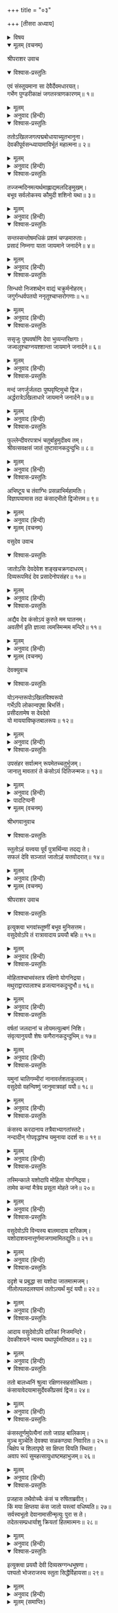 +++
title = "०३"

+++
[तीसरा अध्याय]



<details><summary>विषय</summary>

भगवान् का आविर्भाव तथा योगमायाद्वारा कंसकी वंचना
</details>


<details open><summary>मूलम् (वचनम्)</summary>

श्रीपराशर उवाच
</details>

<details open><summary>विश्वास-प्रस्तुतिः</summary>

एवं संस्तूयमाना सा देवैर्देवमधारयत्।  
गर्भेण पुण्डरीकाक्षं जगतस्त्राणकारणम्॥ १॥
</details>

<details><summary>मूलम्</summary>

एवं संस्तूयमाना सा देवैर्देवमधारयत्।  
गर्भेण पुण्डरीकाक्षं जगतस्त्राणकारणम्॥ १॥
</details>

<details><summary>अनुवाद (हिन्दी)</summary>

श्रीपराशरजी बोले—हे मैत्रेय! देवताओंसे इस प्रकार स्तुति की जाती हुई देवकीजीने संसारकी रक्षाके कारण भगवान् पुण्डरीकाक्षको गर्भमें धारण किया॥ १॥
</details>

<details open><summary>विश्वास-प्रस्तुतिः</summary>

ततोऽखिलजगत्पद्मबोधायाच्युतभानुना।  
देवकीपूर्वसन्ध्यायामाविर्भूतं महात्मना॥ २॥
</details>

<details><summary>मूलम्</summary>

ततोऽखिलजगत्पद्मबोधायाच्युतभानुना।  
देवकीपूर्वसन्ध्यायामाविर्भूतं महात्मना॥ २॥
</details>

<details><summary>अनुवाद (हिन्दी)</summary>

तदनन्तर सम्पूर्ण संसाररूप कमलको विकसित करनेके लिये देवकीरूप पूर्व सन्ध्यामें महात्मा अच्युतरूप सूर्यदेवका आविर्भाव हुआ॥ २॥
</details>

<details open><summary>विश्वास-प्रस्तुतिः</summary>

तज्जन्मदिनमत्यर्थमाह्लाद्यमलदिङ्मुखम्।  
बभूव सर्वलोकस्य कौमुदी शशिनो यथा॥ ३॥
</details>

<details><summary>मूलम्</summary>

तज्जन्मदिनमत्यर्थमाह्लाद्यमलदिङ्मुखम्।  
बभूव सर्वलोकस्य कौमुदी शशिनो यथा॥ ३॥
</details>

<details><summary>अनुवाद (हिन्दी)</summary>

चन्द्रमाकी चाँदनीके समान भगवान् का जन्म-दिन सम्पूर्ण जगत‍्को आह्लादित करनेवाला हुआ और उस दिन सभी दिशाएँ अत्यन्त निर्मल हो गयीं॥ ३॥
</details>

<details open><summary>विश्वास-प्रस्तुतिः</summary>

सन्तस्सन्तोषमधिकं प्रशमं चण्डमारुताः।  
प्रसादं निम्नगा याता जायमाने जनार्दने॥ ४॥
</details>

<details><summary>मूलम्</summary>

सन्तस्सन्तोषमधिकं प्रशमं चण्डमारुताः।  
प्रसादं निम्नगा याता जायमाने जनार्दने॥ ४॥
</details>

<details><summary>अनुवाद (हिन्दी)</summary>

श्रीजनार्दनके जन्म लेनेपर सन्तजनोंको परम सन्तोष हुआ, प्रचण्ड वायु शान्त हो गया तथा नदियाँ अत्यन्त स्वच्छ हो गयीं॥ ४॥
</details>

<details open><summary>विश्वास-प्रस्तुतिः</summary>

सिन्धवो निजशब्देन वाद्यं चक्रुर्मनोहरम्।  
जगुर्गन्धर्वपतयो ननृतुश्चाप्सरोगणाः॥ ५॥
</details>

<details><summary>मूलम्</summary>

सिन्धवो निजशब्देन वाद्यं चक्रुर्मनोहरम्।  
जगुर्गन्धर्वपतयो ननृतुश्चाप्सरोगणाः॥ ५॥
</details>

<details><summary>अनुवाद (हिन्दी)</summary>

समुद्रगण अपने घोषसे मनोहर बाजे बजाने लगे, गन्धर्वराज गान करने लगे और अप्सराएँ नाचने लगीं॥ ५॥
</details>

<details open><summary>विश्वास-प्रस्तुतिः</summary>

ससृजुः पुष्पवर्षाणि देवा भुव्यन्तरिक्षगाः।  
जज्वलुश्चाग्नयश्शान्ता जायमाने जनार्दने॥ ६॥
</details>

<details><summary>मूलम्</summary>

ससृजुः पुष्पवर्षाणि देवा भुव्यन्तरिक्षगाः।  
जज्वलुश्चाग्नयश्शान्ता जायमाने जनार्दने॥ ६॥
</details>

<details><summary>अनुवाद (हिन्दी)</summary>

श्रीजनार्दनके प्रकट होनेपर आकाशगामी देवगण पृथिवीपर पुष्प बरसाने लगे तथा शान्त हुए यज्ञाग्नि फिर प्रज्वलित हो गये॥ ६॥
</details>

<details open><summary>विश्वास-प्रस्तुतिः</summary>

मन्दं जगर्जुर्जलदाः पुष्पवृष्टिमुचो द्विज।  
अर्द्धरात्रेऽखिलाधारे जायमाने जनार्दने॥ ७॥
</details>

<details><summary>मूलम्</summary>

मन्दं जगर्जुर्जलदाः पुष्पवृष्टिमुचो द्विज।  
अर्द्धरात्रेऽखिलाधारे जायमाने जनार्दने॥ ७॥
</details>

<details><summary>अनुवाद (हिन्दी)</summary>

हे द्विज! अर्द्धरात्रिके समय सर्वाधार भगवान् जनार्दनके आविर्भूत होनेपर पुष्पवर्षा करते हुए मेघगण मन्द-मन्द गर्जना करने लगे॥ ७॥
</details>

<details open><summary>विश्वास-प्रस्तुतिः</summary>

फुल्लेन्दीवरपत्राभं चतुर्बाहुमुदीक्ष्य तम्।  
श्रीवत्सवक्षसं जातं तुष्टावानकदुन्दुभिः॥ ८॥
</details>

<details><summary>मूलम्</summary>

फुल्लेन्दीवरपत्राभं चतुर्बाहुमुदीक्ष्य तम्।  
श्रीवत्सवक्षसं जातं तुष्टावानकदुन्दुभिः॥ ८॥
</details>

<details><summary>अनुवाद (हिन्दी)</summary>

उन्हें खिले हुए कमलदलकी-सी आभावाले, चतुर्भुज और वक्षःस्थलमें श्रीवत्स-चिह्नसहित उत्पन्न हुए देख आनकदुन्दुभि वसुदेवजी स्तुति करने लगे॥ ८॥
</details>

<details open><summary>विश्वास-प्रस्तुतिः</summary>

अभिष्टूय च तंवाग्भिः प्रसन्नाभिर्महामतिः।  
विज्ञापयामास तदा कंसाद्भीतो द्विजोत्तम॥ ९॥
</details>

<details><summary>मूलम्</summary>

अभिष्टूय च तंवाग्भिः प्रसन्नाभिर्महामतिः।  
विज्ञापयामास तदा कंसाद्भीतो द्विजोत्तम॥ ९॥
</details>

<details><summary>अनुवाद (हिन्दी)</summary>

हे द्विजोत्तम! महामति वसुदेवजीने प्रसादयुक्त वचनोंसे भगवान् की स्तुति कर कंससे भयभीत रहनेके कारण इस प्रकार निवेदन किया॥ ९॥
</details>

<details open><summary>मूलम् (वचनम्)</summary>

वसुदेव उवाच
</details>

<details open><summary>विश्वास-प्रस्तुतिः</summary>

जातोऽसि देवदेवेश शङ्खचक्रगदाधरम्।  
दिव्यरूपमिदं देव प्रसादेनोपसंहर॥ १०॥
</details>

<details><summary>मूलम्</summary>

जातोऽसि देवदेवेश शङ्खचक्रगदाधरम्।  
दिव्यरूपमिदं देव प्रसादेनोपसंहर॥ १०॥
</details>

<details><summary>अनुवाद (हिन्दी)</summary>

वसुदेवजी बोले—हे देवदेवेश्वर! यद्यपि आप [साक्षात् परमेश्वर] प्रकट हुए हैं, तथापि हे देव! मुझपर कृपा करके अब अपने इस शंख-चक्र-गदाधारी दिव्य रूपका उपसंहार कीजिये॥ १०॥
</details>

<details open><summary>विश्वास-प्रस्तुतिः</summary>

अद्यैव देव कंसोऽयं कुरुते मम घातनम्।  
अवतीर्ण इति ज्ञात्वा त्वमस्मिन्मम मन्दिरे॥ ११॥
</details>

<details><summary>मूलम्</summary>

अद्यैव देव कंसोऽयं कुरुते मम घातनम्।  
अवतीर्ण इति ज्ञात्वा त्वमस्मिन्मम मन्दिरे॥ ११॥
</details>

<details><summary>अनुवाद (हिन्दी)</summary>

हे देव! यह पता लगते ही कि आप मेरे इस गृहमें अवतीर्ण हुए हैं, कंस इसी समय मेरा सर्वनाश कर देगा॥ ११॥
</details>

<details open><summary>मूलम् (वचनम्)</summary>

देवक्युवाच
</details>

<details open><summary>विश्वास-प्रस्तुतिः</summary>

योऽनन्तरूपोऽखिलविश्वरूपो  
गर्भेऽपि लोकान्वपुषा बिभर्त्ति।  
प्रसीदतामेष स देवदेवो  
यो माययाविष्कृतबालरूपः॥ १२॥
</details>

<details><summary>मूलम्</summary>

योऽनन्तरूपोऽखिलविश्वरूपो  
गर्भेऽपि लोकान्वपुषा बिभर्त्ति।  
प्रसीदतामेष स देवदेवो  
यो माययाविष्कृतबालरूपः॥ १२॥
</details>

<details><summary>अनुवाद (हिन्दी)</summary>

देवकीजी बोलीं—जो अनन्तरूप और अखिल-विश्वस्वरूप हैं, जो गर्भमें स्थित होकर भी अपने शरीरसे सम्पूर्ण लोकोंको धारण करते हैं तथा जिन्होंने अपनी मायासे ही बालरूप धारण किया है वे देवदेव हमपर प्रसन्न हों॥ १२॥
</details>

<details open><summary>विश्वास-प्रस्तुतिः</summary>

उपसंहर सर्वात्मन् रूपमेतच्चतुर्भुजम्।  
जानातु मावतारं ते कंसोऽयं दितिजन्मजः॥ १३॥
</details>

<details><summary>मूलम्</summary>

उपसंहर सर्वात्मन् रूपमेतच्चतुर्भुजम्।  
जानातु मावतारं ते कंसोऽयं दितिजन्मजः॥ १३॥
</details>

<details><summary>अनुवाद (हिन्दी)</summary>

हे सर्वात्मन्! आप अपने इस चतुर्भुज रूपका उपसंहार कीजिये। भगवन्! यह राक्षसके अंशसे उत्पन्न* कंस आपके इस अवतारका वृत्तान्त न जानने पावे॥ १३॥
</details>

<details><summary>पादटिप्पनी</summary>

* द्रुमिल नामक राक्षसने राजा उग्रसेनका रूप धारण कर उनकी पत्नीसे संसर्ग किया था। उसीसे कंसका जन्म हुआ। यह कथा हरिवंशमें आयी है।
</details>

<details open><summary>मूलम् (वचनम्)</summary>

श्रीभगवानुवाच
</details>

<details open><summary>विश्वास-प्रस्तुतिः</summary>

स्तुतोऽहं यत्त्वया पूर्वं पुत्रार्थिन्या तदद्य ते।  
सफलं देवि सञ्जातं जातोऽहं यत्तवोदरात्॥ १४॥
</details>

<details><summary>मूलम्</summary>

स्तुतोऽहं यत्त्वया पूर्वं पुत्रार्थिन्या तदद्य ते।  
सफलं देवि सञ्जातं जातोऽहं यत्तवोदरात्॥ १४॥
</details>

<details><summary>अनुवाद (हिन्दी)</summary>

श्रीभगवान् बोले—हे देवि! पूर्वजन्ममें तूने जो पुत्रकी कामनासे मुझसे [पुत्ररूपसे उत्पन्न होनेके लिये] प्रार्थना की थी। आज मैंने तेरे गर्भसे जन्म लिया है—इससे तेरी वह कामना पूर्ण हो गयी॥ १४॥
</details>

<details open><summary>मूलम् (वचनम्)</summary>

श्रीपराशर उवाच
</details>

<details open><summary>विश्वास-प्रस्तुतिः</summary>

इत्युक्त्वा भगवांस्तूष्णीं बभूव मुनिसत्तम।  
वसुदेवोऽपि तं रात्रावादाय प्रययौ बहिः॥ १५॥
</details>

<details><summary>मूलम्</summary>

इत्युक्त्वा भगवांस्तूष्णीं बभूव मुनिसत्तम।  
वसुदेवोऽपि तं रात्रावादाय प्रययौ बहिः॥ १५॥
</details>

<details><summary>अनुवाद (हिन्दी)</summary>

श्रीपराशरजी बोले—हे मुनिश्रेष्ठ! ऐसा कहकर के  भगवान् मौन हो गये तथा वसुदेवजी भी उन्हें उस रात्रिमें ही लेकर बाहर निकले॥ १५॥
</details>

<details open><summary>विश्वास-प्रस्तुतिः</summary>

मोहिताश्चाभवंस्तत्र रक्षिणो योगनिद्रया।  
मथुराद्वारपालाश्च व्रजत्यानकदुन्दुभौ॥ १६॥
</details>

<details><summary>मूलम्</summary>

मोहिताश्चाभवंस्तत्र रक्षिणो योगनिद्रया।  
मथुराद्वारपालाश्च व्रजत्यानकदुन्दुभौ॥ १६॥
</details>

<details><summary>अनुवाद (हिन्दी)</summary>

वसुदेवजीके बाहर जाते समय कारागृहरक्षक और मथुराके द्वारपाल योगनिद्राके प्रभावसे अचेत हो गये॥ १६॥
</details>

<details open><summary>विश्वास-प्रस्तुतिः</summary>

वर्षतां जलदानां च तोयमत्युल्बणं निशि।  
संवृत्यानुययौ शेषः फणैरानकदुन्दुभिम्॥ १७॥
</details>

<details><summary>मूलम्</summary>

वर्षतां जलदानां च तोयमत्युल्बणं निशि।  
संवृत्यानुययौ शेषः फणैरानकदुन्दुभिम्॥ १७॥
</details>

<details><summary>अनुवाद (हिन्दी)</summary>

उस रात्रिके समय वर्षा करते हुए मेघोंकी जलराशिको अपने फणोंसे रोककर श्रीशेषजी आनकदुन्दुभिके पीछे-पीछे चले॥ १७॥
</details>

<details open><summary>विश्वास-प्रस्तुतिः</summary>

यमुनां चातिगम्भीरां नानावर्त्तशताकुलाम्।  
वसुदेवो वहन्विष्णुं जानुमात्रवहां ययौ॥ १८॥
</details>

<details><summary>मूलम्</summary>

यमुनां चातिगम्भीरां नानावर्त्तशताकुलाम्।  
वसुदेवो वहन्विष्णुं जानुमात्रवहां ययौ॥ १८॥
</details>

<details><summary>अनुवाद (हिन्दी)</summary>

भगवान् विष्णुको ले जाते हुए वसुदेवजी नाना प्रकारके सैकड़ों भँवरोंसे भरी हुई अत्यन्त गम्भीर यमुनाजीको घुटनोंतक रखकर ही पार कर गये॥ १८॥
</details>

<details open><summary>विश्वास-प्रस्तुतिः</summary>

कंसस्य करदानाय तत्रैवाभ्यागतांस्तटे।  
नन्दादीन् गोपवृद्धांश्च यमुनाया ददर्श सः॥ १९॥
</details>

<details><summary>मूलम्</summary>

कंसस्य करदानाय तत्रैवाभ्यागतांस्तटे।  
नन्दादीन् गोपवृद्धांश्च यमुनाया ददर्श सः॥ १९॥
</details>

<details><summary>अनुवाद (हिन्दी)</summary>

उन्होंने वहाँ यमुनाजीके तटपर ही कंसको कर देनेके लिये आये हुए नन्द आदि वृद्ध गोपोंको भी देखा॥ १९॥
</details>

<details open><summary>विश्वास-प्रस्तुतिः</summary>

तस्मिन्काले यशोदापि मोहिता योगनिद्रया।  
तामेव कन्यां मैत्रेय प्रसूता मोहते जने॥ २०॥
</details>

<details><summary>मूलम्</summary>

तस्मिन्काले यशोदापि मोहिता योगनिद्रया।  
तामेव कन्यां मैत्रेय प्रसूता मोहते जने॥ २०॥
</details>

<details><summary>अनुवाद (हिन्दी)</summary>

हे मैत्रेय! इसी समय योगनिद्राके प्रभावसे सब मनुष्योंके मोहित हो जानेपर मोहित हुई यशोदाने भी उसी कन्याको जन्म दिया॥ २०॥
</details>

<details open><summary>विश्वास-प्रस्तुतिः</summary>

वसुदेवोऽपि विन्यस्य बालमादाय दारिकाम्।  
यशोदाशयनात्तूर्णमाजगामामितद्युतिः॥ २१॥
</details>

<details><summary>मूलम्</summary>

वसुदेवोऽपि विन्यस्य बालमादाय दारिकाम्।  
यशोदाशयनात्तूर्णमाजगामामितद्युतिः॥ २१॥
</details>

<details><summary>अनुवाद (हिन्दी)</summary>

तब अतिशय कान्तिमान् वसुदेवजी भी उस बालकको सुलाकर और कन्याको लेकर तुरन्त यशोदाके शयन-गृहसे चले आये॥ २१॥
</details>

<details open><summary>विश्वास-प्रस्तुतिः</summary>

ददृशे च प्रबुद्धा सा यशोदा जातमात्मजम्।  
नीलोत्पलदलश्यामं ततोऽत्यर्थं मुदं ययौ॥ २२॥
</details>

<details><summary>मूलम्</summary>

ददृशे च प्रबुद्धा सा यशोदा जातमात्मजम्।  
नीलोत्पलदलश्यामं ततोऽत्यर्थं मुदं ययौ॥ २२॥
</details>

<details><summary>अनुवाद (हिन्दी)</summary>

जब यशोदाने जागनेपर देखा कि उसके एक नीलकमलदलके समान श्यामवर्ण पुत्र उत्पन्न हुआ है तो उसे अत्यन्त प्रसन्नता हुई॥ २२॥
</details>

<details open><summary>विश्वास-प्रस्तुतिः</summary>

आदाय वसुदेवोऽपि दारिकां निजमन्दिरे।  
देवकीशयने न्यस्य यथापूर्वमतिष्ठत॥ २३॥
</details>

<details><summary>मूलम्</summary>

आदाय वसुदेवोऽपि दारिकां निजमन्दिरे।  
देवकीशयने न्यस्य यथापूर्वमतिष्ठत॥ २३॥
</details>

<details><summary>अनुवाद (हिन्दी)</summary>

इधर, वसुदेवजीने कन्याको ले जाकर अपने महलमें देवकीके शयनगृहमें सुला दिया और पूर्ववत् स्थित हो गये॥ २३॥
</details>

<details open><summary>विश्वास-प्रस्तुतिः</summary>

ततो बालध्वनिं श्रुत्वा रक्षिणस्सहसोत्थिताः।  
कंसायावेदयामासुर्देवकीप्रसवं द्विज॥ २४॥
</details>

<details><summary>मूलम्</summary>

ततो बालध्वनिं श्रुत्वा रक्षिणस्सहसोत्थिताः।  
कंसायावेदयामासुर्देवकीप्रसवं द्विज॥ २४॥
</details>

<details><summary>अनुवाद (हिन्दी)</summary>

हे द्विज! तदनन्तर बालकके रोनेका शब्द सुनकर कारागृह-रक्षक सहसा उठ खड़े हुए और देवकीके सन्तान उत्पन्न होनेका वृत्तान्त कंसको सुना दिया॥ २४॥
</details>

<details open><summary>विश्वास-प्रस्तुतिः</summary>

कंसस्तूर्णमुपेत्यैनां ततो जग्राह बालिकाम्।  
मुञ्च मुञ्चेति देवक्या सन्नकण्ठ्या निवारितः॥ २५॥  
चिक्षेप च शिलापृष्ठे सा क्षिप्ता वियति स्थिता।  
अवाप रूपं सुमहत्सायुधाष्टमहाभुजम्॥ २६॥
</details>

<details><summary>मूलम्</summary>

कंसस्तूर्णमुपेत्यैनां ततो जग्राह बालिकाम्।  
मुञ्च मुञ्चेति देवक्या सन्नकण्ठ्या निवारितः॥ २५॥  
चिक्षेप च शिलापृष्ठे सा क्षिप्ता वियति स्थिता।  
अवाप रूपं सुमहत्सायुधाष्टमहाभुजम्॥ २६॥
</details>

<details><summary>अनुवाद (हिन्दी)</summary>

यह सुनते ही कंसने तुरन्त जाकर देवकीके रुँधे हुए कण्ठसे ‘छोड़, छोड़’—ऐसा कहकर रोकनेपर भी उस बालिकाको पकड़ लिया और उसे एक शिलापर पटक दिया। उसके पटकते ही वह आकाशमें स्थित हो गयी और उसने शस्त्रयुक्त एक महान् अष्टभुजरूप धारण कर लिया॥ २५-२६॥
</details>

<details open><summary>विश्वास-प्रस्तुतिः</summary>

प्रजहास तथैवोच्चैः कंसं च रुषिताब्रवीत्।  
किं मया क्षिप्तया कंस जातो यस्त्वां वधिष्यति॥ २७॥  
सर्वस्वभूतो देवानामासीन्मृत्युः पुरा स ते।  
तदेतत्सम्प्रधार्याशु क्रियतां हितमात्मनः॥ २८॥
</details>

<details><summary>मूलम्</summary>

प्रजहास तथैवोच्चैः कंसं च रुषिताब्रवीत्।  
किं मया क्षिप्तया कंस जातो यस्त्वां वधिष्यति॥ २७॥  
सर्वस्वभूतो देवानामासीन्मृत्युः पुरा स ते।  
तदेतत्सम्प्रधार्याशु क्रियतां हितमात्मनः॥ २८॥
</details>

<details><summary>अनुवाद (हिन्दी)</summary>

तब उसने ऊँचे स्वरसे अट्टहास किया और कंससे रोषपूर्वक कहा—‘अरे कंस! मुझे पटकनेसे तेरा क्या प्रयोजन सिद्ध हुआ? जो तेरा वध करेगा उसने तो [पहले ही] जन्म ले लिया है; देवताओंके सर्वस्व वे हरि ही तुम्हारे [कालनेमिरूप] पूर्वजन्ममें भी काल थे। अतः ऐसा जानकर तू शीघ्र ही अपने हितका उपाय कर’॥ २७-२८॥
</details>

<details open><summary>विश्वास-प्रस्तुतिः</summary>

इत्युक्त्वा प्रययौ देवी दिव्यस्रग्गन्धभूषणा।  
पश्यतो भोजराजस्य स्तुता सिद्धैर्विहायसा॥ २९॥
</details>

<details><summary>मूलम्</summary>

इत्युक्त्वा प्रययौ देवी दिव्यस्रग्गन्धभूषणा।  
पश्यतो भोजराजस्य स्तुता सिद्धैर्विहायसा॥ २९॥
</details>

<details><summary>अनुवाद (हिन्दी)</summary>

ऐसा कह, वह दिव्य माला और चन्दनादिसे विभूषिता तथा सिद्धगणद्वारा स्तुति की जाती हुई देवी भोजराज कंसके देखते-देखते आकाशमार्गसे चली गयी॥ २९॥
</details>

<details><summary>मूलम् (समाप्तिः)</summary>

इति श्रीविष्णुपुराणे पञ्चमेंऽशे तृतीयोऽध्यायः॥ ३॥
</details>
